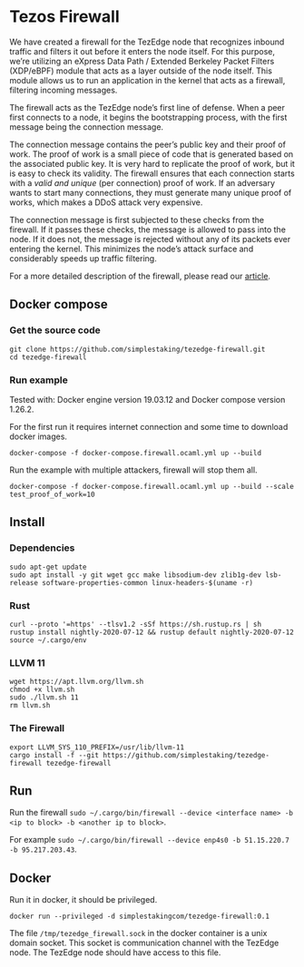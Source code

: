 # Tezos Firewall

We have created a firewall for the TezEdge node that recognizes inbound traffic and filters it out before it enters the node itself. For this purpose, we’re utilizing an eXpress Data Path / Extended Berkeley Packet Filters (XDP/eBPF) module that acts as a layer outside of the node itself. This module allows us to run an application in the kernel that acts as a firewall, filtering incoming messages.

The firewall acts as the TezEdge node’s first line of defense. When a peer first connects to a node, it begins the bootstrapping process, with the first message being the connection message.

The connection message contains the peer’s public key and their proof of work. The proof of work is a small piece of code that is generated based on the associated public key. It is very hard to replicate the proof of work, but it is easy to check its validity. The firewall ensures that each connection starts with a _valid and unique_ (per connection) proof of work. If an adversary wants to start many connections, they must generate many unique proof of works, which makes a DDoS attack very expensive.

The connection message is first subjected to these checks from the firewall. If it passes these checks, the message is allowed to pass into the node. If it does not, the message is rejected without any of its packets ever entering the kernel. This minimizes the node’s attack surface and considerably speeds up traffic filtering.

For a more detailed description of the firewall, please read our [article](https://medium.com/simplestaking/integrating-an-ebpf-based-firewall-into-the-tezedge-node-with-multipass-validations-769d4c6ccd93?source=collection_home---6------1-----------------------).

## Docker compose

### Get the source code

```
git clone https://github.com/simplestaking/tezedge-firewall.git
cd tezedge-firewall
```

### Run example

Tested with: Docker engine version 19.03.12 and Docker compose version 1.26.2.

For the first run it requires internet connection and some time to download docker images.

```
docker-compose -f docker-compose.firewall.ocaml.yml up --build
```

Run the example with multiple attackers, firewall will stop them all.

```
docker-compose -f docker-compose.firewall.ocaml.yml up --build --scale test_proof_of_work=10
```

## Install

### Dependencies

```
sudo apt-get update
sudo apt install -y git wget gcc make libsodium-dev zlib1g-dev lsb-release software-properties-common linux-headers-$(uname -r)
```

### Rust

```
curl --proto '=https' --tlsv1.2 -sSf https://sh.rustup.rs | sh
rustup install nightly-2020-07-12 && rustup default nightly-2020-07-12
source ~/.cargo/env
```

### LLVM 11

```
wget https://apt.llvm.org/llvm.sh
chmod +x llvm.sh
sudo ./llvm.sh 11
rm llvm.sh
```

### The Firewall

```
export LLVM_SYS_110_PREFIX=/usr/lib/llvm-11
cargo install -f --git https://github.com/simplestaking/tezedge-firewall tezedge-firewall
```

## Run

Run the firewall `sudo ~/.cargo/bin/firewall --device <interface name> -b <ip to block> -b <another ip to block>`.

For example `sudo ~/.cargo/bin/firewall --device enp4s0 -b 51.15.220.7 -b 95.217.203.43`.

## Docker

Run it in docker, it should be privileged.
```
docker run --privileged -d simplestakingcom/tezedge-firewall:0.1
```

The file `/tmp/tezedge_firewall.sock` in the docker container is a unix domain socket.
This socket is communication channel with the TezEdge node.
The TezEdge node should have access to this file. 
